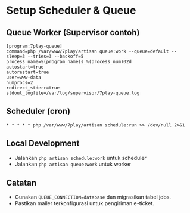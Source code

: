 # Setup Scheduler & Queue

## Queue Worker (Supervisor contoh)
```
[program:7play-queue]
command=php /var/www/7play/artisan queue:work --queue=default --sleep=3 --tries=3 --backoff=5
process_name=%(program_name)s_%(process_num)02d
autostart=true
autorestart=true
user=www-data
numprocs=2
redirect_stderr=true
stdout_logfile=/var/log/supervisor/7play-queue.log
```

## Scheduler (cron)
```
* * * * * php /var/www/7play/artisan schedule:run >> /dev/null 2>&1
```

## Local Development
- Jalankan `php artisan schedule:work` untuk scheduler
- Jalankan `php artisan queue:work` untuk worker

## Catatan
- Gunakan `QUEUE_CONNECTION=database` dan migrasikan tabel jobs.
- Pastikan mailer terkonfigurasi untuk pengiriman e-ticket.

